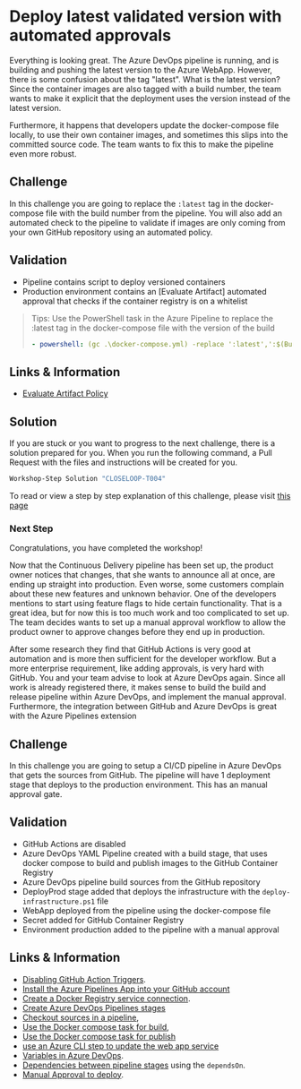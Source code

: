 # Deploy latest validated version with automated approvals

Everything is looking great. The Azure DevOps pipeline is running, and is building and pushing the latest version to the Azure WebApp. However, there is some confusion about the tag "latest". What is the latest version? Since the container images are also tagged with a build number, the team wants to make it explicit that the deployment uses the version instead of the latest version.

Furthermore, it happens that developers update the docker-compose file locally, to use their own container images, and sometimes this slips into the committed source code. The team wants to fix this to make the pipeline even more robust.

## Challenge

In this challenge you are going to replace the `:latest` tag in the docker-compose file with the build number from the pipeline. You will also add an automated check to the pipeline to validate if images are only coming from your own GitHub repository using an automated policy. 

## Validation

* Pipeline contains script to deploy versioned containers
* Production environment contains an [Evaluate Artifact] automated approval that checks if the container registry is on a whitelist

> Tips:
> Use the PowerShell task in the Azure Pipeline to replace the :latest tag in the docker-compose file with the version of the build
>
> ```YAML
> - powershell: (gc .\docker-compose.yml) -replace ':latest',':$(Build.BuildNumber)' | set-content .\docker-compose.yml
> ```

## Links & Information

* [Evaluate Artifact Policy](https://docs.microsoft.com/en-us/azure/devops/pipelines/process/artifact-policy?view=azure-devops#check-allowed-registries)

## Solution

If you are stuck or you want to progress to the next challenge, there is a solution prepared for you. When you run the following command, a Pull Request with the files and instructions will be created for you. 

```powershell
Workshop-Step Solution "CLOSELOOP-T004"
```

To read or view a step by step explanation of this challenge, please visit [this page](/Challenges/Module3-ClosingTheFeedbackLoop/Step-By-Step/CLOSELOOP-T004-SBS.md)

### Next Step

Congratulations, you have completed the workshop!

Now that the Continuous Delivery pipeline has been set up, the product owner notices that changes, that she wants to announce all at once, are ending up straight into production. Even worse, some customers complain about these new features and unknown behavior. One of the developers mentions to start using feature flags to hide certain functionality. That is a great idea, but for now this is too much work and too complicated to set up. The team decides wants to set up a manual approval workflow to allow the product owner to approve changes before they end up in production. 

After some research they find that GitHub Actions is very good at automation and is more then sufficient for the developer workflow. But a more enterprise requirement, like adding approvals, is very hard with GitHub. You and your team advise to look at Azure DevOps again. Since all work is already registered there, it makes sense to build the build and release pipeline within Azure DevOps, and implement the manual approval. Furthermore, the integration between GitHub and Azure DevOps is great with the Azure Pipelines extension

## Challenge

In this challenge you are going to setup a CI/CD pipeline in Azure DevOps that gets the sources from GitHub. The pipeline will have 1 deployment stage that deploys to the production environment. This has an manual approval gate. 

## Validation

* GitHub Actions are disabled
* Azure DevOps YAML Pipeline created with a build stage, that uses docker compose to build and publish images to the GitHub Container Registry
* Azure DevOps pipeline build sources from the GitHub repository
* DeployProd stage added that deploys the infrastructure with the `deploy-infrastructure.ps1` file
* WebApp deployed from the pipeline using the docker-compose file
* Secret added for GitHub Container Registry
* Environment production added to the pipeline with a manual approval


## Links & Information

* [Disabling GitHub Action Triggers](https://github.community/t/how-can-i-disable-a-github-action/17049/3).
* [Install the Azure Pipelines App into your GitHub account](https://github.com/apps/azure-pipelines/installations/new)
* [Create a Docker Registry service connection](https://docs.microsoft.com/en-us/azure/devops/pipelines/library/service-endpoints?view=azure-devops&tabs=yaml&WT.mc_id=DOP-MVP-5001511#sep-docreg).
* [Create Azure DevOps Pipelines stages](https://docs.microsoft.com/en-us/azure/devops/pipelines/process/stages?view=azure-devops&tabs=yaml&WT.mc_id=DOP-MVP-5001511)
* [Checkout sources in a pipeline](https://docs.microsoft.com/en-us/azure/devops/pipelines/yaml-schema?view=azure-devops&tabs=schema%2cparameter-schema&WT.mc_id=DOP-MVP-5001511#checkout), 
* [Use the Docker compose task for build](https://docs.microsoft.com/en-us/azure/devops/pipelines/tasks/build/docker-compose?view=azure-devops&WT.mc_id=DOP-MVP-5001511#build-service-images),
* [Use the Docker compose task for publish](https://docs.microsoft.com/en-us/azure/devops/pipelines/tasks/build/docker-compose?view=azure-devops&WT.mc_id=DOP-MVP-5001511#push-service-images)
* [use an Azure CLI step to update the web app service](https://docs.microsoft.com/en-us/azure/devops/pipelines/tasks/deploy/azure-cli?view=azure-devops&WT.mc_id=DOP-MVP-5001511)
* [Variables in Azure DevOps](https://docs.microsoft.com/en-us/azure/devops/pipelines/process/variables?view=azure-devops&tabs=yaml%2cbatch&WT.mc_id=DOP-MVP-5001511#secret-variables).
* [Dependencies between pipeline stages](https://docs.microsoft.com/en-us/azure/devops/pipelines/process/stages?view=azure-devops&tabs=yaml&WT.mc_id=DOP-MVP-5001511#specify-dependencies) using the `dependsOn`.
* [Manual Approval to deploy](https://docs.microsoft.com/en-us/azure/devops/pipelines/process/approvals?view=azure-devops&tabs=check-pass&WT.mc_id=DOP-MVP-5001511#approvals).
